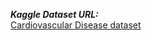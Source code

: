 ***Kaggle Dataset URL:*** <br/>
[Cardiovascular Disease dataset](https://www.kaggle.com/datasets/sulianova/cardiovascular-disease-dataset)
